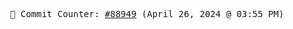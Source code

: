 <p align="center">
    <samp>
        📮 Commit Counter: <a href="https://github.com/Javascript-void0/Javascript-void0/commits/main">#88949</a> (April 26, 2024 @ 03:55 PM)
    </samp>
</p>